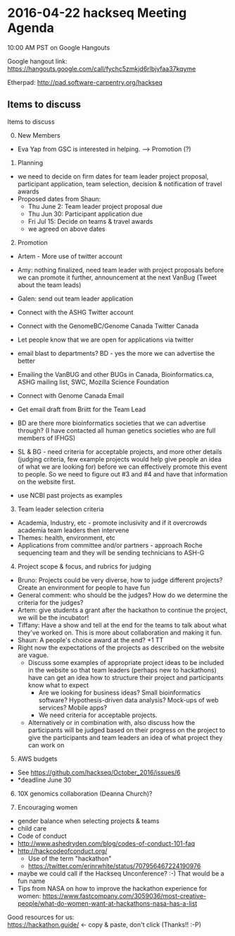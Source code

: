 # 2016-04-22 hackseq Meeting Agenda

10:00 AM PST on Google Hangouts

Google hangout link: https://hangouts.google.com/call/fychc5zmkjd6rlbjvfaa37kqyme


Etherpad: http://pad.software-carpentry.org/hackseq


## Items to discuss

Items to discuss

0. New Members
 - Eva Yap from GSC is interested in helping. --> Promotion (?)

1. Planning
 - we need to decide on firm dates for team leader project proposal, participant application, team selection, decision & notification of travel awards
 - Proposed dates from Shaun:
    - Thu June 2: Team leader project proposal due
    - Thu Jun 30: Participant application due
    - Fri Jul 15: Decide on teams & travel awards
    - we agreed on above dates
  
2. Promotion
- Artem - More use of twitter account
- Amy: nothing finalized, need team leader with project proposals before we can promote it further, announcement at the next VanBug (Tweet about the team leads)
- Galen: send out team leader application
- Connect with the ASHG Twitter account
- Connect with the GenomeBC/Genome Canada Twitter Canada

- Let people know that we are open for applications via twitter
- email blast to departments? BD - yes the more we can advertise the better
- Emailing the VanBUG and other BUGs in Canada, Bioinformatics.ca, ASHG mailing list, SWC, Mozilla Science Foundation 
- Connect with Genome Canada Email
- Get email draft from Briitt for the Team Lead
- BD are there more bioinformatics societies that we can advertise through? (I have contacted all human genetics societies who are full members of IFHGS)
- SL & BG - need criteria for acceptable projects, and more other details (judging criteria, few example projects would help give people an idea of what we are looking for) before we can effectively promote this event to people. So we need to figure out #3 and #4 and have that information on the website first.
- use NCBI past projects as examples

3. Team leader selection criteria    
  - Academia, Industry, etc  - promote inclusivity and if it overcrowds academia team leaders then intervene 
  - Themes: health, environment, etc
  - Applications from committee and/or partners - approach Roche sequencing team and they will be sending technicians to ASH-G
  
4. Project scope & focus, and rubrics for judging
- Bruno: Projects could be very diverse, how to judge different projects? Create an environment for people to have fun
- General comment: who should be the judges? How do we determine the criteria for the judges?
- Artem: give students a grant after the hackathon to continue the project, we will be the incubator!
- Tiffany: Have a show and tell at the end for the teams to talk about what they've worked on. This is more about collaboration and making it fun.
- Shaun: A people's choice award at the end? +1 TT
- Right now the expectations of the projects as described on the website are vague.
  - Discuss some examples of appropriate project ideas to be included in the website so that team leaders (perhaps new to hackathons) have can get an idea how to structure their project and participants know what to expect
    - Are we looking for business ideas? Small bioinformatics software? Hypothesis-driven data analysis? Mock-ups of web services? Mobile apps? 
    - We need criteria for acceptable projects. 
  - Alternatively or in combination with, also discuss how the participants will be judged based on their progress on the project to give the participants and team leaders an idea of what project they can work on

5. AWS budgets
  - See https://github.com/hackseq/October_2016/issues/6 
  - *deadline June 30

6. 10X genomics collaboration (Deanna Church)?

7. Encouraging women 
  - gender balance when selecting projects & teams
  - child care
  - Code of conduct
  - http://www.ashedryden.com/blog/codes-of-conduct-101-faq
- http://hackcodeofconduct.org/
  - Use of the term "hackathon"
  - https://twitter.com/erinrwhite/status/707956467224190976
- maybe we could call if the Hackseq Unconference? :-) That would be a fun name
 - Tips from NASA on how to improve the hackathon experience for women:
      https://www.fastcompany.com/3059036/most-creative-people/what-do-women-want-at-hackathons-nasa-has-a-list


Good resources for us:   
    https://hackathon.guide/    <- copy & paste, don't click  (Thanks!! :-P)
